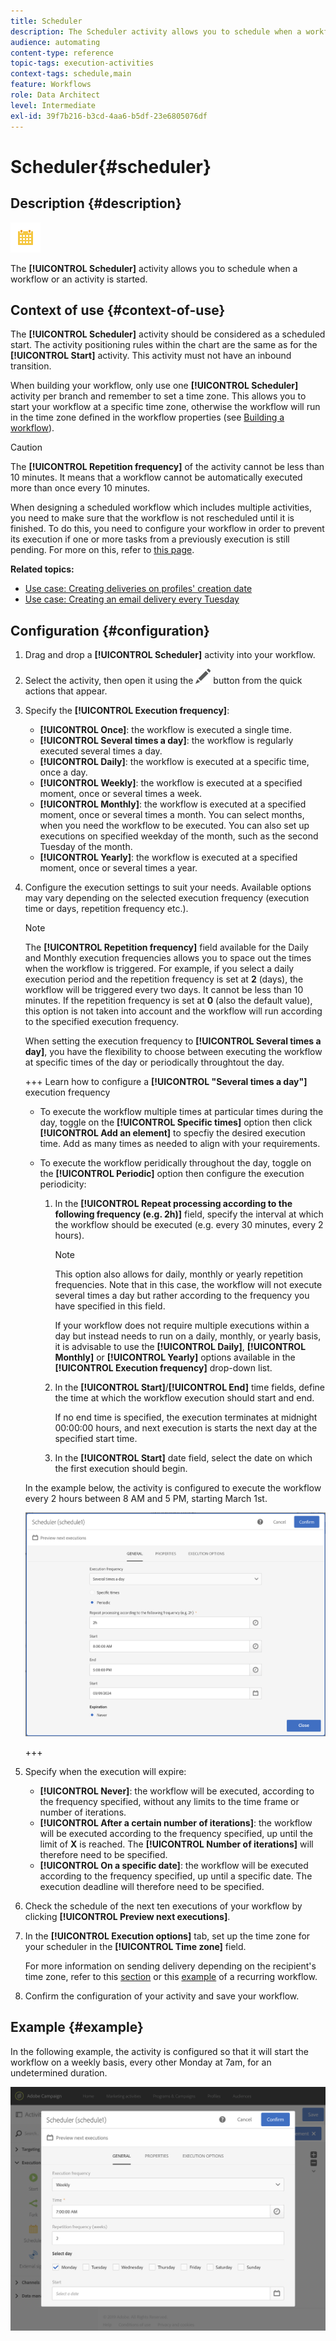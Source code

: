 ```yaml
---
title: Scheduler
description: The Scheduler activity allows you to schedule when a workflow or an activity is started.
audience: automating
content-type: reference
topic-tags: execution-activities
context-tags: schedule,main
feature: Workflows
role: Data Architect
level: Intermediate
exl-id: 39f7b216-b3cd-4aa6-b5df-23e6805076df
---
```

# Scheduler{#scheduler}

## Description {#description}

![](assets/scheduler.png)

The **[!UICONTROL Scheduler]** activity allows you to schedule when a workflow or an activity is started.

## Context of use {#context-of-use}

The **[!UICONTROL Scheduler]** activity should be considered as a scheduled start. The activity positioning rules within the chart are the same as for the **[!UICONTROL Start]** activity. This activity must not have an inbound transition.

When building your workflow, only use one **[!UICONTROL Scheduler]** activity per branch and remember to set a time zone. This allows you to start your workflow at a specific time zone, otherwise the workflow will run in the time zone defined in the workflow properties (see [Building a workflow](../../automating/using/building-a-workflow.md)).

>[!CAUTION]
>
>The **[!UICONTROL Repetition frequency]** of the activity cannot be less than 10 minutes. It means that a workflow cannot be automatically executed more than once every 10 minutes.

When designing a scheduled workflow which includes multiple activities, you need to make sure that the workflow is not rescheduled until it is finished. To do this, you need to configure your workflow in order to prevent its execution if one or more tasks from a previously execution is still pending. For more on this, refer to [this page](../../automating/using/scheduled-workflows-execution.md).

**Related topics:**

* [Use case: Creating deliveries on profiles' creation date](../../automating/using/workflow-creation-date-query.md)
* [Use case: Creating an email delivery every Tuesday](../../automating/using/workflow-weekly-offer.md)

## Configuration {#configuration}

1. Drag and drop a **[!UICONTROL Scheduler]** activity into your workflow.
1. Select the activity, then open it using the ![](assets/edit_darkgrey-24px.png) button from the quick actions that appear.
1. Specify the **[!UICONTROL Execution frequency]**:

    * **[!UICONTROL Once]**: the workflow is executed a single time.
    * **[!UICONTROL Several times a day]**: the workflow is regularly executed several times a day.
    * **[!UICONTROL Daily]**: the workflow is executed at a specific time, once a day.
    * **[!UICONTROL Weekly]**: the workflow is executed at a specified moment, once or several times a week.
    * **[!UICONTROL Monthly]**: the workflow is executed at a specified moment, once or several times a month. You can select months, when you need the workflow to be executed. You can also set up executions on specified weekday of the month, such as the second Tuesday of the month.
    * **[!UICONTROL Yearly]**: the workflow is executed at a specified moment, once or several times a year.

1. Configure the execution settings to suit your needs. Available options may vary depending on the selected execution frequency (execution time or days, repetition frequency etc.).

   >[!NOTE]
   >
   >The **[!UICONTROL Repetition frequency]** field available for the Daily and Monthly execution frequencies allows you to space out the times when the workflow is triggered. For example, if you select a daily execution period and the repetition frequency is set at **2** (days), the workflow will be triggered every two days. It cannot be less than 10 minutes. If the repetition frequency is set at **0** (also the default value), this option is not taken into account and the workflow will run according to the specified execution frequency.

    When setting the execution frequency to **[!UICONTROL Several times a day]**, you have the flexibility to choose between executing the workflow at specific times of the day or periodically throughtout the day.

    +++ Learn how to configure a **[!UICONTROL "Several times a day"]** execution frequency

    * To execute the workflow multiple times at particular times during the day, toggle on the **[!UICONTROL Specific times]** option then click **[!UICONTROL Add an element]** to specfiy the desired execution time. Add as many times as needed to align with your requirements. 

    * To execute the workflow peridically throughout the day, toggle on the **[!UICONTROL Periodic]** option then configure the execution periodicity:

        1. In the **[!UICONTROL Repeat processing according to the following frequency (e.g. 2h)]** field, specify the interval at which the workflow should be executed (e.g. every 30 minutes, every 2 hours).

            >[!NOTE]
            >
            >This option also allows for daily, monthly or yearly repetition frequencies. Note that in this case, the workflow will not execute several times a day but rather according to the frequency you have specified in this field.
            >
            > If your workflow does not require multiple executions within a day but instead needs to run on a daily, monthly, or yearly basis, it is advisable to use the **[!UICONTROL Daily]**, **[!UICONTROL Monthly]** or **[!UICONTROL Yearly]** options available in the **[!UICONTROL Execution frequency]** drop-down list.

        1. In the **[!UICONTROL Start]**/**[!UICONTROL End]** time fields, define the time at which the workflow execution should start and end.

            If no end time is specified, the execution terminates at midnight 00:00:00 hours, and next execution is starts the next day at the specified start time.

        1. In the **[!UICONTROL Start]** date field, select the date on which the first execution should begin.
    
    In the example below, the activity is configured to execute the workflow every 2 hours between 8 AM and 5 PM, starting March 1st.

    ![](assets/wkf_scheduler_day.png)

    +++

1. Specify when the execution will expire:

    * **[!UICONTROL Never]**: the workflow will be executed, according to the frequency specified, without any limits to the time frame or number of iterations.
    * **[!UICONTROL After a certain number of iterations]**: the workflow will be executed according to the frequency specified, up until the limit of **X** is reached. The **[!UICONTROL Number of iterations]** will therefore need to be specified.
    * **[!UICONTROL On a specific date]**: the workflow will be executed according to the frequency specified, up until a specific date. The execution deadline will therefore need to be specified.

1. Check the schedule of the next ten executions of your workflow by clicking **[!UICONTROL Preview next executions]**.

1. In the **[!UICONTROL Execution options]** tab, set up the time zone for your scheduler in the **[!UICONTROL Time zone]** field.

   For more information on sending delivery depending on the recipient's time zone, refer to this [section](../../sending/using/sending-messages-at-the-recipient-s-time-zone.md) or this [example](../../automating/using/recurring-push-notifications.md) of a recurring workflow.

1. Confirm the configuration of your activity and save your workflow.

## Example {#example}

In the following example, the activity is configured so that it will start the workflow on a weekly basis, every other Monday at 7am, for an undetermined duration.

![](assets/wkf_scheduler_example.png)
